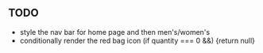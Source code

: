## TODO

- style the nav bar for home page and then men's/women's
- conditionally render the red bag icon (if  quantity === 0 &&) {return null}